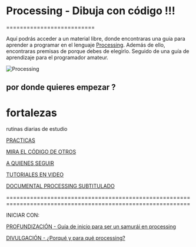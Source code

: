 # Processing - Dibuja con código !!!
==========================

Aquí podrás acceder a un material libre, donde encontraras una guia para aprender a programar en el lenguaje [Processing](http://processing.org/). Además de ello, encontraras premisas de porque debes de elegirlo. Seguido de una guía de aprendizaje para el programador amateur.

![Processing](http://diariowm.files.wordpress.com/2013/07/processing2.jpg)

## por donde quieres empezar ?

# fortalezas

rutinas diarias de estudio

[PRACTICAS](practicas.md)

[MIRA EL CÓDIGO DE OTROS](http://www.openprocessing.org/)

[A QUIENES SEGUIR](aquienesseguir.md)

[TUTORIALES EN VIDEO](https://www.youtube.com/playlist?list=PL19223D55BA16ECDF)

[DOCUMENTAL PROCESSING SUBTITULADO](https://vimeo.com/61191770)

============================================================================================================

INICIAR CON:








[PROFUNDIZACIÓN - Guía de inicio para ser un samurái en processing](PROFUNDIZACION.md)

[DIVULGACIÓN - ¿Porqué y para qué processing?](divulgacion.md)



